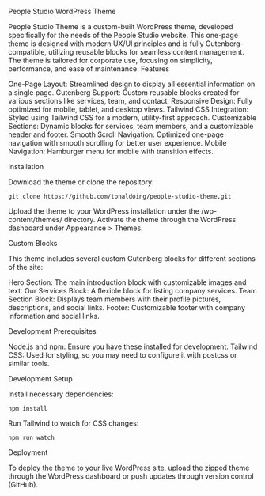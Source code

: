 People Studio WordPress Theme

People Studio Theme is a custom-built WordPress theme, developed specifically for the needs of the People Studio website. This one-page theme is designed with modern UX/UI principles and is fully Gutenberg-compatible, utilizing reusable blocks for seamless content management. The theme is tailored for corporate use, focusing on simplicity, performance, and ease of maintenance.
Features

  One-Page Layout: Streamlined design to display all essential information on a single page.
  Gutenberg Support: Custom reusable blocks created for various sections like services, team, and contact.
  Responsive Design: Fully optimized for mobile, tablet, and desktop views.
  Tailwind CSS Integration: Styled using Tailwind CSS for a modern, utility-first approach.
  Customizable Sections: Dynamic blocks for services, team members, and a customizable header and footer.
  Smooth Scroll Navigation: Optimized one-page navigation with smooth scrolling for better user experience.
  Mobile Navigation: Hamburger menu for mobile with transition effects.

Installation

Download the theme or clone the repository:

    git clone https://github.com/tonaldoing/people-studio-theme.git

Upload the theme to your WordPress installation under the /wp-content/themes/ directory.
Activate the theme through the WordPress dashboard under Appearance > Themes.

Custom Blocks

This theme includes several custom Gutenberg blocks for different sections of the site:

  Hero Section: The main introduction block with customizable images and text.
  Our Services Block: A flexible block for listing company services.
  Team Section Block: Displays team members with their profile pictures, descriptions, and social links.
  Footer: Customizable footer with company information and social links.

Development
Prerequisites

  Node.js and npm: Ensure you have these installed for development.
  Tailwind CSS: Used for styling, so you may need to configure it with postcss or similar tools.

Development Setup

Install necessary dependencies:

    npm install

Run Tailwind to watch for CSS changes:

    npm run watch

Deployment

To deploy the theme to your live WordPress site, upload the zipped theme through the WordPress dashboard or push updates through version control (GitHub).
